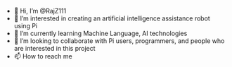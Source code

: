 - 👋 Hi, I’m @RajZ111
- 👀 I’m interested in creating an artificial intelligence assistance robot using Pi 
- 🌱 I’m currently learning Machine Language, AI technologies
- 💞️ I’m looking to collaborate with Pi users, programmers, and people who are interested in this project
- 📫 How to reach me 

<!---
RajZ111/RajZ111 is a ✨ special ✨ repository because its `README.md` (this file) appears on your GitHub profile.
You can click the Preview link to take a look at your changes.
--->
